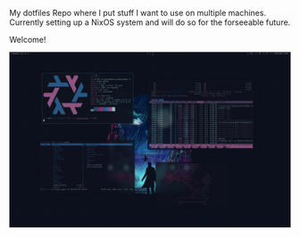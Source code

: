 My dotfiles Repo where I put stuff I want to use on multiple machines.
Currently setting up a NixOS system and will do so for the forseeable future.

Welcome!

![Screenshot](https://github.com/borttappat/dotfiles/blob/main/2023-07-23_18-08.png)

